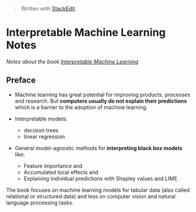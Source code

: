 > Written with [StackEdit](https://stackedit.io/).

# Interpretable Machine Learning Notes

*Notes about the book [Interpretable Machine Learning](https://christophm.github.io/interpretable-ml-book/)*

## Preface

- Machine learning has great potential for improving products, processes and research. But **computers usually do not explain their predictions** which is a barrier to the adoption of machine learning.

- Interpretable models:
	- decision trees
	- linear regression
- General model-agnostic methods for **interpreting black box models** like: 
	- Feature importance and 
	- Accumulated local effects and 
	- Explaining individual predictions with Shapley values and LIME



The book focuses on machine learning models for tabular data (also called relational or structured data) and less on computer vision and natural language processing tasks.


<!--stackedit_data:
eyJoaXN0b3J5IjpbLTEyMDE1ODU2OTMsOTEyNDg5MTEsODMwOD
AxMTgzLC0xNzMzODA2MjQ1XX0=
-->